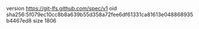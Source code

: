 version https://git-lfs.github.com/spec/v1
oid sha256:5f079ec10cc8b8a639b55d358a72fee6df61331ca81613e048868935b4467ed8
size 1806
